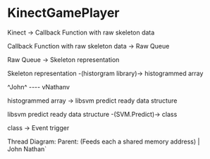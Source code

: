 KinectGamePlayer
================

Kinect -> Callback Function with raw skeleton data

Callback Function with raw skeleton data -> Raw Queue

Raw Queue -> Skeleton representation

Skeleton representation -(historgram library)-> histogrammed array

^John^ ----  vNathanv

histogrammed array -> libsvm predict ready data structure

libsvm predict ready data structure -(SVM.Predict)-> class

class -> Event trigger


Thread Diagram:
Parent: (Feeds each a shared memory address)
|       \
John    Nathan`
